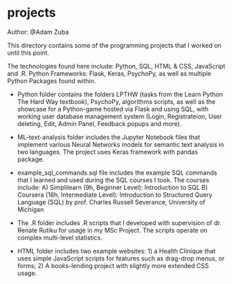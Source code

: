 # projects
Author: @Adam Zuba

This directory contains some of the programming projects that I worked on until this point.

The technologies found here include: Python, SQL, HTML & CSS, JavaScript and .R.
Python Frameworks: Flask, Keras, PsychoPy, as well as multiple Python Packages found within.


- Python folder contains the folders LPTHW (tasks from the Learn Python The Hard Way textbook), PsychoPy, algorithms scripts, as well as the showcase for a Python-game hosted via Flask and using SQL, with working user database management system (Login, Registrateion, User deleting, Edit, Admin Panel, Feedback popups and more). 
  
- ML-text-analysis folder includes the Jupyter Notebook files that implement various Neural Networks models for semantic text analysis in two languages. The project uses Keras framework with pandas package.

- example_sql_commands.sql file includes the example SQL commands that I learned and used during the SQL courses I took. The courses include:
   A) Simplilearn (9h, Beginner Level): Introduction to SQL 
   B) Coursera (16h, Intermediate Level): Introduction to Structured Query Language (SQL) by 
        prof. Charles Russell Severance, University of Michigan 

- The .R folder includes .R scripts that I developed with supervision of dr. Renate Rutiku for usage in my MSc Project. The scripts operate on complex multi-level statistics.

- HTML folder includes two example websites: 1) a Health Clinique that uses simple JavaScript scripts for features such as drag-drop menus, or forms; 2) A books-lending project with slightly more extended CSS usage.

 
   
